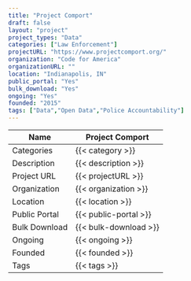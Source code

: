 ```yaml
---
title: "Project Comport"
draft: false
layout: "project"
project_types: "Data"
categories: ["Law Enforcement"]
projectURL: "https://www.projectcomport.org/"
organization: "Code for America"
organizationURL: ""
location: "Indianapolis, IN"
public_portal: "Yes"
bulk_download: "Yes"
ongoing: "Yes"
founded: "2015"
tags: ["Data","Open Data","Police Accountability"]
---
```



Name                    |  Project Comport    
------------------------|----
Categories              | {{< category >}} 
Description             | {{< description >}} 
Project URL             | {{< projectURL >}} 
Organization            | {{< organization >}} 
Location                | {{< location >}} 
Public Portal           | {{< public-portal >}} 
Bulk Download           | {{< bulk-download >}} 
Ongoing                 | {{< ongoing >}} 
Founded                 | {{< founded >}} 
Tags                    | {{< tags >}} 
